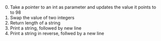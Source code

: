 0. Take a pointer to an int as parameter and updates the value it points to to 98
1. Swap the value of two integers
2. Return length of a string
3. Print a string, followed by new line
4. Print a string in reverse, follwed by a new line
